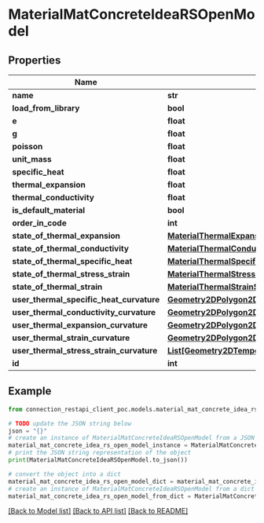 # MaterialMatConcreteIdeaRSOpenModel


## Properties

Name | Type | Description | Notes
------------ | ------------- | ------------- | -------------
**name** | **str** |  | [optional] 
**load_from_library** | **bool** |  | [optional] 
**e** | **float** |  | [optional] 
**g** | **float** |  | [optional] 
**poisson** | **float** |  | [optional] 
**unit_mass** | **float** |  | [optional] 
**specific_heat** | **float** |  | [optional] 
**thermal_expansion** | **float** |  | [optional] 
**thermal_conductivity** | **float** |  | [optional] 
**is_default_material** | **bool** |  | [optional] 
**order_in_code** | **int** |  | [optional] 
**state_of_thermal_expansion** | [**MaterialThermalExpansionStateIdeaRSOpenModel**](MaterialThermalExpansionStateIdeaRSOpenModel.md) |  | [optional] 
**state_of_thermal_conductivity** | [**MaterialThermalConductivityStateIdeaRSOpenModel**](MaterialThermalConductivityStateIdeaRSOpenModel.md) |  | [optional] 
**state_of_thermal_specific_heat** | [**MaterialThermalSpecificHeatStateIdeaRSOpenModel**](MaterialThermalSpecificHeatStateIdeaRSOpenModel.md) |  | [optional] 
**state_of_thermal_stress_strain** | [**MaterialThermalStressStrainStateIdeaRSOpenModel**](MaterialThermalStressStrainStateIdeaRSOpenModel.md) |  | [optional] 
**state_of_thermal_strain** | [**MaterialThermalStrainStateIdeaRSOpenModel**](MaterialThermalStrainStateIdeaRSOpenModel.md) |  | [optional] 
**user_thermal_specific_heat_curvature** | [**Geometry2DPolygon2DIdeaRSOpenModel**](Geometry2DPolygon2DIdeaRSOpenModel.md) |  | [optional] 
**user_thermal_conductivity_curvature** | [**Geometry2DPolygon2DIdeaRSOpenModel**](Geometry2DPolygon2DIdeaRSOpenModel.md) |  | [optional] 
**user_thermal_expansion_curvature** | [**Geometry2DPolygon2DIdeaRSOpenModel**](Geometry2DPolygon2DIdeaRSOpenModel.md) |  | [optional] 
**user_thermal_strain_curvature** | [**Geometry2DPolygon2DIdeaRSOpenModel**](Geometry2DPolygon2DIdeaRSOpenModel.md) |  | [optional] 
**user_thermal_stress_strain_curvature** | [**List[Geometry2DTemperatureCurve2DIdeaRSOpenModel]**](Geometry2DTemperatureCurve2DIdeaRSOpenModel.md) |  | [optional] 
**id** | **int** |  | [optional] 

## Example

```python
from connection_restapi_client_poc.models.material_mat_concrete_idea_rs_open_model import MaterialMatConcreteIdeaRSOpenModel

# TODO update the JSON string below
json = "{}"
# create an instance of MaterialMatConcreteIdeaRSOpenModel from a JSON string
material_mat_concrete_idea_rs_open_model_instance = MaterialMatConcreteIdeaRSOpenModel.from_json(json)
# print the JSON string representation of the object
print(MaterialMatConcreteIdeaRSOpenModel.to_json())

# convert the object into a dict
material_mat_concrete_idea_rs_open_model_dict = material_mat_concrete_idea_rs_open_model_instance.to_dict()
# create an instance of MaterialMatConcreteIdeaRSOpenModel from a dict
material_mat_concrete_idea_rs_open_model_from_dict = MaterialMatConcreteIdeaRSOpenModel.from_dict(material_mat_concrete_idea_rs_open_model_dict)
```
[[Back to Model list]](../README.md#documentation-for-models) [[Back to API list]](../README.md#documentation-for-api-endpoints) [[Back to README]](../README.md)


